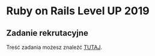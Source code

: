 # Ruby on Rails Level UP 2019

## Zadanie rekrutacyjne
Treść zadania możesz znaleźć [TUTAJ](recruitment_task/README.md).